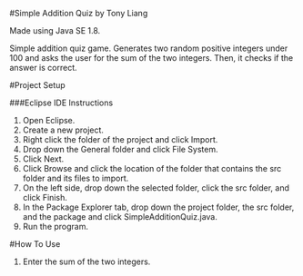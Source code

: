#Simple Addition Quiz by Tony Liang

Made using Java SE 1.8.

Simple addition quiz game. Generates two random positive integers under 100 and asks the user for the sum of the two integers. Then, it checks if the answer is correct.

#Project Setup

###Eclipse IDE Instructions
1. Open Eclipse.
2. Create a new project.
3. Right click the folder of the project and click Import.
4. Drop down the General folder and click File System.
5. Click Next.
6. Click Browse and click the location of the folder that contains the src folder and its files to import.
7. On the left side, drop down the selected folder, click the src folder, and click Finish.
8. In the Package Explorer tab, drop down the project folder, the src folder, and the package and click SimpleAdditionQuiz.java.
9. Run the program.

#How To Use
1. Enter the sum of the two integers.
